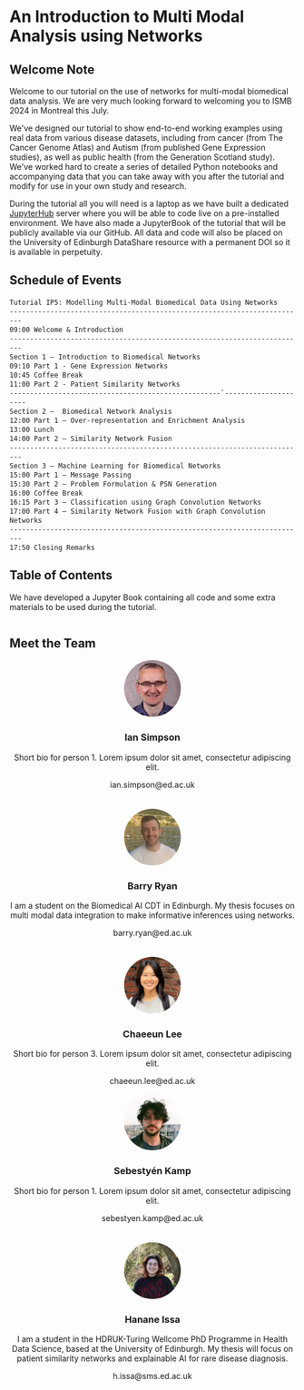 # An Introduction to Multi Modal Analysis using Networks

## Welcome Note
Welcome to our tutorial on the use of networks for multi-modal biomedical data analysis. We are very much looking forward to welcoming you to ISMB 2024 in Montreal this July.

We've designed our tutorial to show end-to-end working examples using real data from various disease datasets, including from cancer (from The Cancer Genome Atlas) and Autism (from published Gene Expression studies), as well as public health (from the Generation Scotland study). We've worked hard to create a series of detailed Python notebooks and accompanying data that you can take away with you after the tutorial and modify for use in your own study and research.

During the tutorial all you will need is a laptop as we have built a dedicated [JupyterHub](https://biomedicalai.inf.ed.ac.uk/jupyter/hub/login) server where you will be able to code live on a pre-installed environment. We have also made a JupyterBook of the tutorial that will be publicly available via our GitHub. All data and code will also be placed on the University of Edinburgh DataShare resource with a permanent DOI so it is available in perpetuity.

## Schedule of Events
```
Tutorial IP5: Modelling Multi-Modal Biomedical Data Using Networks
-------------------------------------------------------------------------
09:00 Welcome & Introduction
-------------------------------------------------------------------------
Section 1 – Introduction to Biomedical Networks
09:10 Part 1 - Gene Expression Networks
10:45 Coffee Break
11:00 Part 2 - Patient Similarity Networks 
----------------------------------------------------`---------------------
Section 2 –  Biomedical Network Analysis 
12:00 Part 1 – Over-representation and Enrichment Analysis
13:00 Lunch
14:00 Part 2 – Similarity Network Fusion
-------------------------------------------------------------------------
Section 3 – Machine Learning for Biomedical Networks
15:00 Part 1 – Message Passing
15:30 Part 2 – Problem Formulation & PSN Generation
16:00 Coffee Break
16:15 Part 3 – Classification using Graph Convolution Networks
17:00 Part 4 – Similarity Network Fusion with Graph Convolution Networks
-------------------------------------------------------------------------
17:50 Closing Remarks
```

## Table of Contents
We have developed a Jupyter Book containing all code and some extra materials to be used during the tutorial. 
```{tableofcontents}
```

## Meet the Team

<div style="display: flex; flex-wrap: wrap; gap: 20px;">

  <div style="flex: 1; min-width: 250px; text-align: center;">
    <img src="./ian_simpson.jpg" alt="Profile Photo 1" style="width: 100px; height: 100px; border-radius: 50%;">
    <h3>Ian Simpson</h3>
    <p>Short bio for person 1. Lorem ipsum dolor sit amet, consectetur adipiscing elit.</p>
    <p>ian.simpson@ed.ac.uk</p>
  </div>

  <div style="flex: 1; min-width: 250px; text-align: center;">
    <img src="barry_ryan.png" alt="Profile Photo 2" style="width: 100px; height: 100px; border-radius: 50%;">
    <h3>Barry Ryan</h3>
    <p>I am a student on the Biomedical AI CDT in Edinburgh. My thesis focuses on multi modal data integration to make informative inferences using networks. </p>
    <p>barry.ryan@ed.ac.uk</p>
  </div>

  <div style="flex: 1; min-width: 250px; text-align: center;">
    <img src="chaeeun_lee.png" alt="Profile Photo 3" style="width: 100px; height: 100px; border-radius: 50%;">
    <h3>Chaeeun Lee</h3>
    <p>Short bio for person 3. Lorem ipsum dolor sit amet, consectetur adipiscing elit.</p>
    <p>chaeeun.lee@ed.ac.uk</p>
  </div>

</div>

<div style="display: flex; flex-wrap: wrap; gap: 20px;">

  <div style="flex: 1; min-width: 250px; text-align: center;">
    <img src="sebestyen_kamp.jpg" alt="Profile Photo 1" style="width: 100px; height: 100px; border-radius: 50%;">
    <h3>Sebestyén Kamp</h3>
    <p>Short bio for person 1. Lorem ipsum dolor sit amet, consectetur adipiscing elit.</p>
    <p>sebestyen.kamp@ed.ac.uk</p>
  </div>

  <div style="flex: 1; min-width: 250px; text-align: center;">
    <img src="hanane_issa.jpeg" alt="Profile Photo 2" style="width: 100px; height: 100px; border-radius: 50%;">
    <h3>Hanane Issa</h3>
    <p>I am a student in the HDRUK-Turing Wellcome PhD Programme in Health Data Science, based at the University of Edinburgh. My thesis will focus on patient similarity networks and explainable AI for rare disease diagnosis.</p>
    <p>h.issa@sms.ed.ac.uk</p>
  </div>


</div>

